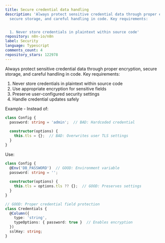```yaml
---
title: Secure credential data handling
description: 'Always protect sensitive credential data through proper encryption,
  secure storage, and careful handling in code. Key requirements:


  1. Never store credentials in plaintext within source code'
repository: n8n-io/n8n
label: Security
language: Typescript
comments_count: 4
repository_stars: 122978
---
```


Always protect sensitive credential data through proper encryption, secure storage, and careful handling in code. Key requirements:

1. Never store credentials in plaintext within source code
2. Use appropriate encryption for sensitive fields
3. Preserve user-configured security settings
4. Handle credential updates safely

Example - Instead of:
```typescript
class Config {
  password: string = 'admin';  // BAD: Hardcoded credential
  
  constructor(options) {
    this.tls = {};  // BAD: Overwrites user TLS settings
  }
}
```

Use:
```typescript
class Config {
  @Env('DB_PASSWORD')  // GOOD: Environment variable
  password: string = '';
  
  constructor(options) {
    this.tls = options.tls ?? {};  // GOOD: Preserves settings
  }
}

// GOOD: Proper credential field protection
class Credentials {
  @Column({
    type: 'string',
    typeOptions: { password: true }  // Enables encryption
  })
  sslKey: string;
}